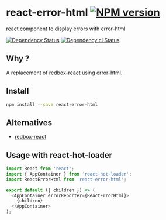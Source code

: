 # react-error-html [![NPM version][npm-image]][npm-url]

react component to display errors with error-html

[![Dependency Status][daviddm-image]][daviddm-url]
[![Dependency ci Status][dependencyci-image]][dependencyci-url]

## Why ?

A replacement of [redbox-react](https://npmjs.org/package/redbox-react) using [error-html](https://npmjs.org/package/error-html).

## Install

```bash
npm install --save react-error-html
```

## Alternatives

- [redbox-react](https://npmjs.org/package/redbox-react)

## Usage with react-hot-loader

```js
import React from 'react';
import { AppContainer } from 'react-hot-loader';
import ReactErrorHtml from 'react-error-html';

export default ({ children }) => (
  <AppContainer errorReporter={ReactErrorHtml}>
    {children}
  </AppContainer>
);
```

[npm-image]: https://img.shields.io/npm/v/react-error-html.svg?style=flat-square
[npm-url]: https://npmjs.org/package/react-error-html
[daviddm-image]: https://david-dm.org/christophehurpeau/react-error-html.svg?style=flat-square
[daviddm-url]: https://david-dm.org/christophehurpeau/react-error-html
[dependencyci-image]: https://dependencyci.com/github/christophehurpeau/react-error-html/badge?style=flat-square
[dependencyci-url]: https://dependencyci.com/github/christophehurpeau/react-error-html
